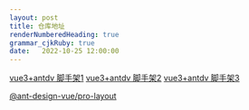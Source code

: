 ```yaml
---
layout: post
title: 仓库地址
renderNumberedHeading: true
grammar_cjkRuby: true
date:   2022-10-25 12:00:00
---
```


[vue3+antdv 脚手架1](https://github.com/bailihuiyue/ant-design-pro-vue3)
[vue3+antdv 脚手架2](https://github.com/buqiyuan/vue3-antd-admin.git)
[vue3+antdv 脚手架3](https://github1s.com/un-pany/v3-admin-vite/blob/HEAD/package.json#L36)

[@ant-design-vue/pro-layout](https://github.com/sendya/preview-pro)